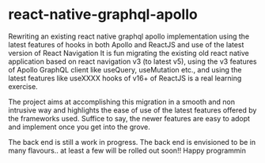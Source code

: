 # react-native-graphql-apollo
Rewriting an existing react native graphql apollo implementation using the latest features of hooks in both Apollo and ReactJS and use of the latest version of React Navigation It is fun migrating the existing old react native application based on react navigation v3 (to latest v5), using the v3 features of Apollo GraphQL client like useQuery, useMutation etc., and using the latest features like useXXXX hooks of v16+ of ReactJS is a real learning exercise.

The project aims at accomplishing this migration in a smooth and non intrusive way and highlights the ease of use of the latest features offered by the frameworks used. Suffice to say, the newer features are easy to adopt and implement once you get into the grove.

The back end is still a work in progress. The back end is envisioned to be in many flavours.. at least a few will be rolled out soon!!
Happy programmin
